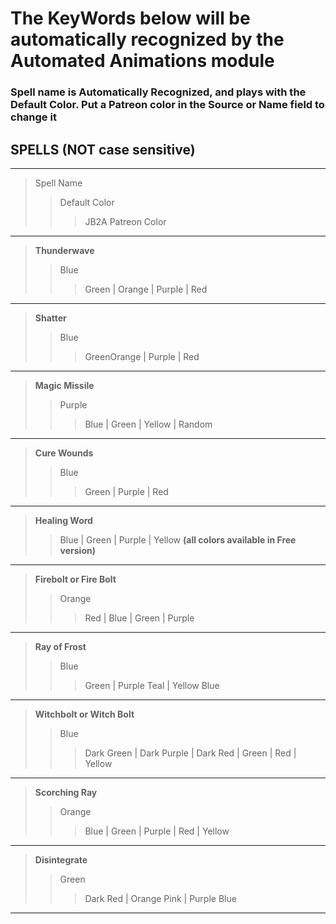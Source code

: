 # The KeyWords below will be automatically recognized by the Automated Animations module

### Spell name is Automatically Recognized, and plays with the Default Color. Put a Patreon color in the Source or Name field to change it

## SPELLS  (NOT case sensitive)
---
>Spell Name
>>Default Color
>>>JB2A Patreon Color
---
>**Thunderwave**
>>Blue
>>>Green | Orange | Purple | Red  
---
>**Shatter**
>>Blue
>>>GreenOrange | Purple | Red  
---
>**Magic Missile**
>>Purple
>>>Blue | Green | Yellow | Random  
---
>**Cure Wounds**
>>Blue
>>>Green | Purple | Red  
---
>**Healing Word**
>>Blue | Green | Purple | Yellow **(all colors available in Free version)**  
---
>**Firebolt or Fire Bolt**
>>Orange
>>>Red | Blue | Green | Purple  
---
>**Ray of Frost**
>>Blue
>>>Green | Purple Teal | Yellow Blue  
---
>**Witchbolt or Witch Bolt**
>>Blue
>>>Dark Green | Dark Purple | Dark Red | Green | Red | Yellow  
---
>**Scorching Ray**
>>Orange
>>>Blue | Green | Purple | Red | Yellow  
---
>**Disintegrate**
>>Green
>>>Dark Red | Orange Pink | Purple Blue
---

